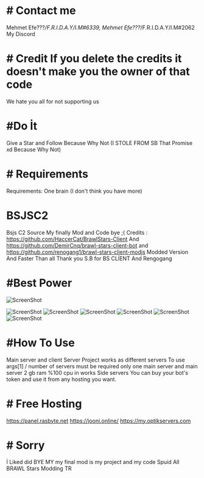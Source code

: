 # # Contact me 
Mehmet Efe???_/F.R.I.D.A.Y/I.M#6339, Mehmet Efe???_/F.R.I.D.A.Y/I.M#2062 My Discord

# # Credit If you delete the credits it doesn't make you the owner of that code 
We hate you all for not supporting us 

# #Do İt
Give a Star and Follow Because Why Not (I STOLE FROM SB That Promise xd Because Why Not) 

# # Requirements
Requirements: One brain (I don't think you have more) 

# BSJSC2
Bsjs C2 Source My finally Mod and Code bye ;( 
Credits : https://github.com/HaccerCat/BrawlStars-Client And https://github.com/DemirCnq/brawl-stars-client-bot and https://github.com/renogang1/brawl-stars-client-modjs
Modded Version And Faster Than all Thank you S.B for BS CLİENT And Rengogang 


# #Best Power

![ScreenShot](https://media.discordapp.net/attachments/1050109837473751153/1050219111717814302/Screenshot_20221204-050420_YouTube.jpg)

![ScreenShot](https://media.discordapp.net/attachments/1050109837473751153/1050218076668448818/Screenshot_20221208-040022_Discord.jpg)
![ScreenShot](https://media.discordapp.net/attachments/1050109837473751153/1050218076941066280/Screenshot_20221208-040016_Discord.jpg)
![ScreenShot](https://media.discordapp.net/attachments/1050109837473751153/1050218077205303358/Screenshot_20221208-040003_Discord.jpg)
![ScreenShot](https://media.discordapp.net/attachments/1050109837473751153/1050218077440200815/Screenshot_20221208-035956_Discord.jpg)
![ScreenShot](https://media.discordapp.net/attachments/1050109837473751153/1050218077683458048/Screenshot_20221208-035933_Brawl_Stars.jpg)
![ScreenShot](https://media.discordapp.net/attachments/1050109837473751153/1050218078014820422/Screenshot_20221208-035911_Brawl_Stars.jpg)

# #How To Use
Main server and client Server Project works as different servers To use args[1] / number of servers must be required only one main server and main server 2 gb ram %100 cpu in works
Side servers You can buy your bot's token and use it from any hosting you want. 

# # Free Hosting
https://panel.rasbyte.net 
https://jooni.online/
https://my.optikservers.com

# # Sorry

İ Liked did BYE MY my final mod is my project and my code Spuid All BRAWL Stars Modding TR
